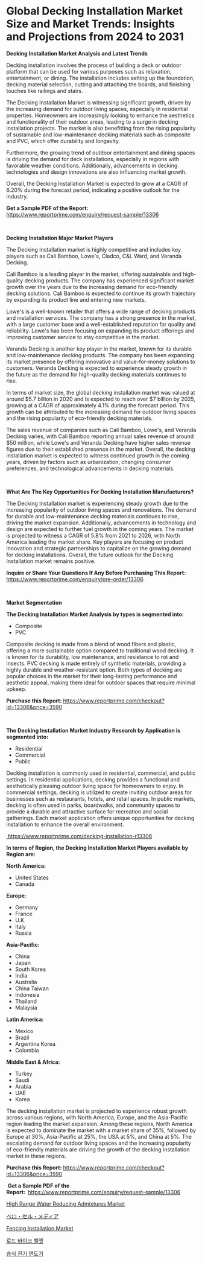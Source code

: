 <p><h1>Global Decking Installation Market Size and Market Trends: Insights and Projections from 2024 to 2031</h1></p><p><strong>Decking Installation Market Analysis and Latest Trends</strong></p>
<p><p>Decking installation involves the process of building a deck or outdoor platform that can be used for various purposes such as relaxation, entertainment, or dining. The installation includes setting up the foundation, decking material selection, cutting and attaching the boards, and finishing touches like railings and stairs.</p><p>The Decking Installation Market is witnessing significant growth, driven by the increasing demand for outdoor living spaces, especially in residential properties. Homeowners are increasingly looking to enhance the aesthetics and functionality of their outdoor areas, leading to a surge in decking installation projects. The market is also benefitting from the rising popularity of sustainable and low-maintenance decking materials such as composite and PVC, which offer durability and longevity.</p><p>Furthermore, the growing trend of outdoor entertainment and dining spaces is driving the demand for deck installations, especially in regions with favorable weather conditions. Additionally, advancements in decking technologies and design innovations are also influencing market growth.</p><p>Overall, the Decking Installation Market is expected to grow at a CAGR of 6.20% during the forecast period, indicating a positive outlook for the industry.</p></p>
<p><strong>Get a Sample PDF of the Report:&nbsp;</strong> <a href="https://www.reportprime.com/enquiry/request-sample/13306">https://www.reportprime.com/enquiry/request-sample/13306</a></p>
<p>&nbsp;</p>
<p><strong>Decking Installation Major Market Players</strong></p>
<p><p>The Decking Installation market is highly competitive and includes key players such as Cali Bamboo, Lowe's, Cladco, C&L Ward, and Veranda Decking.</p><p>Cali Bamboo is a leading player in the market, offering sustainable and high-quality decking products. The company has experienced significant market growth over the years due to the increasing demand for eco-friendly decking solutions. Cali Bamboo is expected to continue its growth trajectory by expanding its product line and entering new markets.</p><p>Lowe's is a well-known retailer that offers a wide range of decking products and installation services. The company has a strong presence in the market, with a large customer base and a well-established reputation for quality and reliability. Lowe's has been focusing on expanding its product offerings and improving customer service to stay competitive in the market.</p><p>Veranda Decking is another key player in the market, known for its durable and low-maintenance decking products. The company has been expanding its market presence by offering innovative and value-for-money solutions to customers. Veranda Decking is expected to experience steady growth in the future as the demand for high-quality decking materials continues to rise.</p><p>In terms of market size, the global decking installation market was valued at around $5.7 billion in 2020 and is expected to reach over $7 billion by 2025, growing at a CAGR of approximately 4.1% during the forecast period. This growth can be attributed to the increasing demand for outdoor living spaces and the rising popularity of eco-friendly decking materials.</p><p>The sales revenue of companies such as Cali Bamboo, Lowe's, and Veranda Decking varies, with Cali Bamboo reporting annual sales revenue of around $50 million, while Lowe's and Veranda Decking have higher sales revenue figures due to their established presence in the market. Overall, the decking installation market is expected to witness continued growth in the coming years, driven by factors such as urbanization, changing consumer preferences, and technological advancements in decking materials.</p></p>
<p>&nbsp;</p>
<p><strong>What Are The Key Opportunities For Decking Installation Manufacturers?</strong></p>
<p><p>The Decking Installation market is experiencing steady growth due to the increasing popularity of outdoor living spaces and renovations. The demand for durable and low-maintenance decking materials continues to rise, driving the market expansion. Additionally, advancements in technology and design are expected to further fuel growth in the coming years. The market is projected to witness a CAGR of 5.8% from 2021 to 2026, with North America leading the market share. Key players are focusing on product innovation and strategic partnerships to capitalize on the growing demand for decking installations. Overall, the future outlook for the Decking Installation market remains positive.</p></p>
<p><strong>Inquire or Share Your Questions If Any Before Purchasing This Report:</strong> <a href="https://www.reportprime.com/enquiry/pre-order/13306">https://www.reportprime.com/enquiry/pre-order/13306</a></p>
<p>&nbsp;</p>
<p><strong>Market Segmentation</strong></p>
<p><strong>The Decking Installation Market Analysis by types is segmented into:</strong></p>
<p><ul><li>Composite</li><li>PVC</li></ul></p>
<p><p>Composite decking is made from a blend of wood fibers and plastic, offering a more sustainable option compared to traditional wood decking. It is known for its durability, low maintenance, and resistance to rot and insects. PVC decking is made entirely of synthetic materials, providing a highly durable and weather-resistant option. Both types of decking are popular choices in the market for their long-lasting performance and aesthetic appeal, making them ideal for outdoor spaces that require minimal upkeep.</p></p>
<p><strong>Purchase this Report:&nbsp;</strong><a href="https://www.reportprime.com/checkout?id=13306&price=3590">https://www.reportprime.com/checkout?id=13306&price=3590</a></p>
<p>&nbsp;</p>
<p><strong>The Decking Installation Market Industry Research by Application is segmented into:</strong></p>
<p><ul><li>Residential</li><li>Commercial</li><li>Public</li></ul></p>
<p><p>Decking installation is commonly used in residential, commercial, and public settings. In residential applications, decking provides a functional and aesthetically pleasing outdoor living space for homeowners to enjoy. In commercial settings, decking is utilized to create inviting outdoor areas for businesses such as restaurants, hotels, and retail spaces. In public markets, decking is often used in parks, boardwalks, and community spaces to provide a durable and attractive surface for recreation and social gatherings. Each market application offers unique opportunities for decking installation to enhance the overall environment.</p></p>
<p><a href="https://www.reportprime.com/decking-installation-r13306">&nbsp;https://www.reportprime.com/decking-installation-r13306</a></p>
<p><strong>In terms of Region, the Decking Installation Market Players available by Region are:</strong></p>
<p>
    <p> <strong> North America: </strong>
        <ul>
            <li>United States</li>
            <li>Canada</li>
        </ul>
        </p> 
    <p> <strong> Europe: </strong>
        <ul>
            <li>Germany</li>
            <li>France</li>
            <li>U.K.</li>
            <li>Italy</li>
            <li>Russia</li>
        </ul>
        </p> 
    <p> <strong> Asia-Pacific: </strong>
        <ul>
            <li>China</li>
            <li>Japan</li>
            <li>South Korea</li>
            <li>India</li>
            <li>Australia</li>
            <li>China Taiwan</li>
            <li>Indonesia</li>
            <li>Thailand</li>
            <li>Malaysia</li>
        </ul>
        </p> 
    <p> <strong> Latin America: </strong>
        <ul>
            <li>Mexico</li>
            <li>Brazil</li>
            <li>Argentina Korea</li>
            <li>Colombia</li>
        </ul>
        </p> 
    <p> <strong> Middle East & Africa: </strong>
        <ul>
            <li>Turkey</li>
            <li>Saudi</li>
            <li>Arabia</li>
            <li>UAE</li>
            <li>Korea</li>
        </ul>
    </p>
    </p>
<p><p>The decking installation market is projected to experience robust growth across various regions, with North America, Europe, and the Asia-Pacific region leading the market expansion. Among these regions, North America is expected to dominate the market with a market share of 35%, followed by Europe at 30%, Asia-Pacific at 25%, the USA at 5%, and China at 5%. The escalating demand for outdoor living spaces and the increasing popularity of eco-friendly materials are driving the growth of the decking installation market in these regions.</p></p>
<p><strong>Purchase this Report: </strong><a href="https://www.reportprime.com/checkout?id=13306&price=3590">https://www.reportprime.com/checkout?id=13306&price=3590</a></p>
<p>&nbsp;<strong>Get a Sample PDF of the Report:&nbsp;&nbsp;</strong><a href="https://www.reportprime.com/enquiry/request-sample/13306">https://www.reportprime.com/enquiry/request-sample/13306</a></p>
<p><strong></strong></p>
<p><p><a href="https://issuu.com/reportprime-2/docs/high-range-water-reducing-admixtures-market-size-2">High Range Water Reducing Admixtures Market</a></p><p><a href="https://github.com/dzy793153605/Market-Research-Report-List-1/blob/main/428396824421.md">ベロ・セル・メディア</a></p><p><a href="https://github.com/marloy8/Market-Research-Report-List-4/blob/main/fencing-installation-market.md">Fencing Installation Market</a></p><p><a href="https://github.com/WilburKihn5676/Market-Research-Report-List-1/blob/main/925715222413.md">로드 바이크 헬멧</a></p><p><a href="https://github.com/vseigx30c9a1j/Market-Research-Report-List-1/blob/main/788390022412.md">습식 전기 면도기</a></p></p>